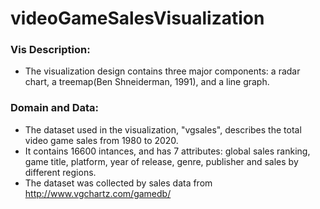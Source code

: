 # videoGameSalesVisualization
### Vis Description:
* The visualization design contains three major components: a radar chart, a treemap(Ben Shneiderman, 1991), and a line graph.

### Domain and Data:

* The dataset used in the visualization, "vgsales", describes the total video game sales from 1980 to 2020.
* It contains 16600 intances, and has 7 attributes: global sales ranking, game title, platform, year of release, genre, publisher and sales by different regions.
* The dataset was collected by sales data from  http://www.vgchartz.com/gamedb/